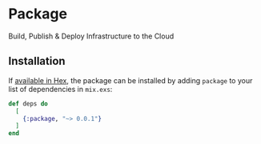 # Package

Build, Publish & Deploy Infrastructure to the Cloud

## Installation

If [available in Hex](https://hex.pm/docs/publish), the package can be installed
by adding `package` to your list of dependencies in `mix.exs`:

```elixir
def deps do
  [
    {:package, "~> 0.0.1"}
  ]
end
```
